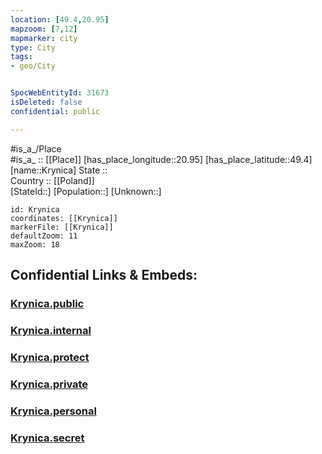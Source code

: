 ```yaml
---
location: [49.4,20.95] 
mapzoom: [7,12] 
mapmarker: city 
type: City
tags:
- geo/City


SpocWebEntityId: 31673
isDeleted: false
confidential: public

---
```

#is_a_/Place  
#is_a_ :: [[Place]] 
[has_place_longitude::20.95] 
[has_place_latitude::49.4] 
[name::Krynica] 
State ::  
Country :: [[Poland]]  
[StateId::] 
[Population::] 
[Unknown::] 


```leaflet
id: Krynica
coordinates: [[Krynica]] 
markerFile: [[Krynica]] 
defaultZoom: 11 
maxZoom: 18
```


## Confidential Links & Embeds: 

### [Krynica.public](/_public/\Earth\Continent\Europe\Europe~East\Poland\Provinces~Poland\Lesser_Poland\CityKrynica.public.md) 

### [Krynica.internal](/_internal/\Earth\Continent\Europe\Europe~East\Poland\Provinces~Poland\Lesser_Poland\CityKrynica.internal.md) 

### [Krynica.protect](/_protect/\Earth\Continent\Europe\Europe~East\Poland\Provinces~Poland\Lesser_Poland\CityKrynica.protect.md) 

### [Krynica.private](/_private/\Earth\Continent\Europe\Europe~East\Poland\Provinces~Poland\Lesser_Poland\CityKrynica.private.md) 

### [Krynica.personal](/_personal/\Earth\Continent\Europe\Europe~East\Poland\Provinces~Poland\Lesser_Poland\CityKrynica.personal.md) 

### [Krynica.secret](/_secret/\Earth\Continent\Europe\Europe~East\Poland\Provinces~Poland\Lesser_Poland\CityKrynica.secret.md)

